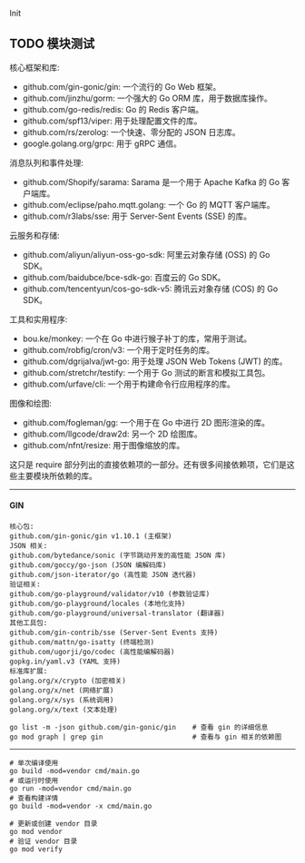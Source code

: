 Init

## TODO 模块测试

  核心框架和库:
   * github.com/gin-gonic/gin: 一个流行的 Go Web 框架。
   * github.com/jinzhu/gorm: 一个强大的 Go ORM 库，用于数据库操作。
   * github.com/go-redis/redis: Go 的 Redis 客户端。
   * github.com/spf13/viper: 用于处理配置文件的库。
   * github.com/rs/zerolog: 一个快速、零分配的 JSON 日志库。
   * google.golang.org/grpc: 用于 gRPC 通信。


  消息队列和事件处理:
   * github.com/Shopify/sarama: Sarama 是一个用于 Apache Kafka 的 Go 客户端库。
   * github.com/eclipse/paho.mqtt.golang: 一个 Go 的 MQTT 客户端库。
   * github.com/r3labs/sse: 用于 Server-Sent Events (SSE) 的库。


  云服务和存储:
   * github.com/aliyun/aliyun-oss-go-sdk: 阿里云对象存储 (OSS) 的 Go SDK。
   * github.com/baidubce/bce-sdk-go: 百度云的 Go SDK。
   * github.com/tencentyun/cos-go-sdk-v5: 腾讯云对象存储 (COS) 的 Go SDK。


  工具和实用程序:
   * bou.ke/monkey: 一个在 Go 中进行猴子补丁的库，常用于测试。
   * github.com/robfig/cron/v3: 一个用于定时任务的库。
   * github.com/dgrijalva/jwt-go: 用于处理 JSON Web Tokens (JWT) 的库。
   * github.com/stretchr/testify: 一个用于 Go 测试的断言和模拟工具包。
   * github.com/urfave/cli: 一个用于构建命令行应用程序的库。


  图像和绘图:
   * github.com/fogleman/gg: 一个用于在 Go 中进行 2D 图形渲染的库。
   * github.com/llgcode/draw2d: 另一个 2D 绘图库。
   * github.com/nfnt/resize: 用于图像缩放的库。


  这只是 require 部分列出的直接依赖项的一部分。还有很多间接依赖项，它们是这些主要模块所依赖的库。

---

#### GIN

```text
核心包:
github.com/gin-gonic/gin v1.10.1 (主框架)
JSON 相关:
github.com/bytedance/sonic (字节跳动开发的高性能 JSON 库)
github.com/goccy/go-json (JSON 编解码库)
github.com/json-iterator/go (高性能 JSON 迭代器)
验证相关:
github.com/go-playground/validator/v10 (参数验证库)
github.com/go-playground/locales (本地化支持)
github.com/go-playground/universal-translator (翻译器)
其他工具包:
github.com/gin-contrib/sse (Server-Sent Events 支持)
github.com/mattn/go-isatty (终端检测)
github.com/ugorji/go/codec (高性能编解码器)
gopkg.in/yaml.v3 (YAML 支持)
标准库扩展:
golang.org/x/crypto (加密相关)
golang.org/x/net (网络扩展)
golang.org/x/sys (系统调用)
golang.org/x/text (文本处理)

```
```shell
go list -m -json github.com/gin-gonic/gin    # 查看 gin 的详细信息
go mod graph | grep gin                      # 查看与 gin 相关的依赖图

```

---
```text
# 单次编译使用
go build -mod=vendor cmd/main.go
# 或运行时使用
go run -mod=vendor cmd/main.go
# 查看构建详情
go build -mod=vendor -x cmd/main.go

# 更新或创建 vendor 目录
go mod vendor
# 验证 vendor 目录
go mod verify
```
